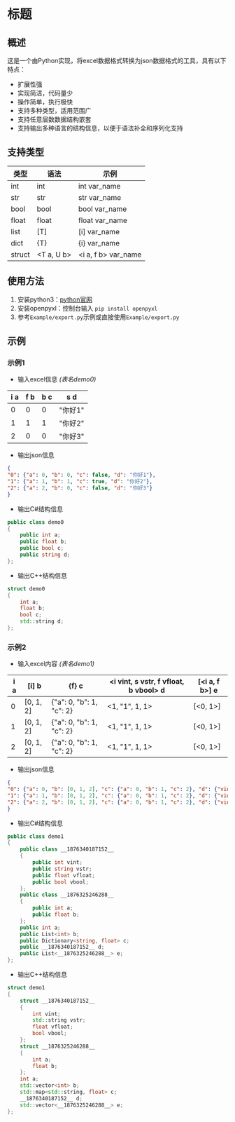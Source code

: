 # 标题

## 概述
这是一个由Python实现，将excel数据格式转换为json数据格式的工具，具有以下特点：
* 扩展性强
* 实现简洁，代码量少
* 操作简单，执行极快
* 支持多种类型，适用范围广
* 支持任意层数数据结构嵌套
* 支持输出多种语言的结构信息，以便于语法补全和序列化支持

## 支持类型
| 类型    | 语法       | 示例                 |
| -----   | ---------- | -------------------- |
| int     | int        | int        var_name  |
| str     | str        | str        var_name  |
| bool    | bool       | bool       var_name  |
| float   | float      | float      var_name  |
| list<T> | [T]        | [i]        var_name  |
| dict<T> | {T}        | {i}        var_name  |
| struct  | <T a, U b> | <i a, f b> var_name  |


## 使用方法
1. 安装python3：[python官网](https://www.python.org/)
2. 安装openpyxl：控制台输入 `pip install openpyxl`
3. 参考`Example/export.py`示例或直接使用`Example/export.py`

## 示例
### 示例1
* 输入excel信息 *(表名demo0)*

| i a | f b | b c | s d |
| --- | --- | --- | --- |
| 0	  | 0   | 0   | "你好1" |
| 1   | 1   | 1   | "你好2" |
| 2   | 0   | 0   | "你好3" |

* 输出json信息
```Json
{
"0": {"a": 0, "b": 0, "c": false, "d": "你好1"},
"1": {"a": 1, "b": 1, "c": true, "d": "你好2"},
"2": {"a": 2, "b": 0, "c": false, "d": "你好3"}
}
```

* 输出C#结构信息
```C#
public class demo0
{
    public int a;
    public float b;
    public bool c;
    public string d;
};
```

* 输出C++结构信息
```C++
struct demo0
{
    int a;
    float b;
    bool c;
    std::string d;
};
```

### 示例2
* 输入excel内容 *(表名demo1)*

|i a | [i] b     | {f} c                    | <i vint, s vstr, f vfloat, b vbool> d | [<i a, f b>] e |
| -- | --------- | ------------------------ | ------------------------------------- | -------------- |
| 0	 | [0, 1, 2] | {"a": 0, "b": 1, "c": 2} | <1, "1", 1, 1>                        | [<0, 1>]       |
| 1  | [0, 1, 2] | {"a": 0, "b": 1, "c": 2} | <1, "1", 1, 1>                        | [<0, 1>]       |
| 2  | [0, 1, 2] | {"a": 0, "b": 1, "c": 2} | <1, "1", 1, 1>                        | [<0, 1>]       |

* 输出json信息
```Json
{
"0": {"a": 0, "b": [0, 1, 2], "c": {"a": 0, "b": 1, "c": 2}, "d": {"vint": 1, "vstr": "1", "vfloat": 1, "vbool": true}, "e": [{"a": 0, "b": 1}]},
"1": {"a": 1, "b": [0, 1, 2], "c": {"a": 0, "b": 1, "c": 2}, "d": {"vint": 1, "vstr": "1", "vfloat": 1, "vbool": true}, "e": [{"a": 0, "b": 1}]},
"2": {"a": 2, "b": [0, 1, 2], "c": {"a": 0, "b": 1, "c": 2}, "d": {"vint": 1, "vstr": "1", "vfloat": 1, "vbool": true}, "e": [{"a": 0, "b": 1}]}
}
```

* 输出C#结构信息
```C#
public class demo1
{
    public class __1876340187152__
    {
        public int vint;
        public string vstr;
        public float vfloat;
        public bool vbool;
    };
    public class __1876325246288__
    {
        public int a;
        public float b;
    };
    public int a;
    public List<int> b;
    public Dictionary<string, float> c;
    public __1876340187152__ d;
    public List<__1876325246288__> e;
};
```

* 输出C++结构信息
```C++
struct demo1
{
    struct __1876340187152__
    {
        int vint;
        std::string vstr;
        float vfloat;
        bool vbool;
    };
    struct __1876325246288__
    {
        int a;
        float b;
    };
    int a;
    std::vector<int> b;
    std::map<std::string, float> c;
    __1876340187152__ d;
    std::vector<__1876325246288__> e;
};
```